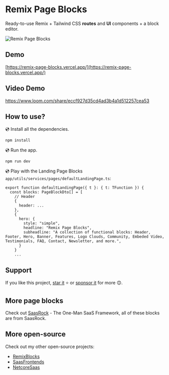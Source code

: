 # Remix Page Blocks

Ready-to-use Remix + Tailwind CSS **routes** and **UI** components + a block editor.

![Remix Page Blocks](https://yahooder.sirv.com/remixblocks/page-blocks/cover.png)

## Demo

[https://remix-page-blocks.vercel.app/](https://remix-page-blocks.vercel.app/)

## Video Demo

https://www.loom.com/share/eccf927d35cd4ad3b4a1d512257cea53

## How to use?

💿 Install all the dependencies.

```
npm install
```

💿 Run the app.

```
npm run dev
```

💿 Play with the Landing Page Blocks `app/utils/services/pages/defaultLandingPage.ts`:

```tsx
export function defaultLandingPage({ t }: { t: TFunction }) {
  const blocks: PageBlockDto[] = [
    // Header
    {
      header: ...
    },
    {
      hero: {
        style: "simple",
        headline: "Remix Page Blocks",
        subheadline: "A collection of functional blocks: Header, Footer, Hero, Banner, Features, Logo Clouds, Community, Embeded Video, Testimonials, FAQ, Contact, Newsletter, and more.",
      }
    }
    ...
```

## Support

If you like this project, [star it](https://github.com/AlexandroMtzG/remix-page-blocks) ⭐ or [sponsor it](https://github.com/sponsors/AlexandroMtzG) for more 😊.

## More page blocks

Check out [SaasRock](http://saasrock.com/?ref=remix-page-blocks-readme) - The One-Man SaaS Framework, all of these blocks are from SaasRock.

## More open-source

Check out my other open-source projects:

- [RemixBlocks](https://github.com/AlexandroMtzG/remix-blocks)
- [SaasFrontends](https://saasfrontends.com/)
- [NetcoreSaas](https://netcoresaas.com/)
